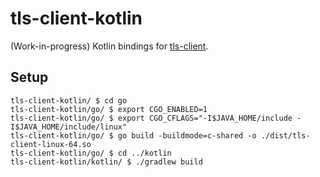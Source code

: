 # tls-client-kotlin

(Work-in-progress) Kotlin bindings for [tls-client](https://github.com/bogdanfinn/tls-client).

## Setup

```shell
tls-client-kotlin/ $ cd go
tls-client-kotlin/go/ $ export CGO_ENABLED=1
tls-client-kotlin/go/ $ export CGO_CFLAGS="-I$JAVA_HOME/include -I$JAVA_HOME/include/linux"
tls-client-kotlin/go/ $ go build -buildmode=c-shared -o ./dist/tls-client-linux-64.so
tls-client-kotlin/go/ $ cd ../kotlin
tls-client-kotlin/kotlin/ $ ./gradlew build
```

